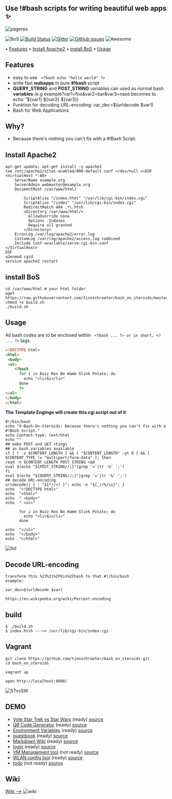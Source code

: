 ## Use !#bash scripts for writing beautiful web apps  :sparkles:
![pageres](https://raw.githubusercontent.com/tinoschroeter/bash_on_steroids/master/static/like_a_boss.png)

![BoS](https://img.shields.io/badge/%23!Bash%20-%20on%20steroids-blue.svg)
[![Build Status](https://travis-ci.org/tinoschroeter/bash_on_steroids.svg?branch=master)](https://travis-ci.org/tinoschroeter/bash_on_steroids)
[![Gitter](https://img.shields.io/gitter/room/nwjs/nw.js.svg)](https://gitter.im/bashops/bash_on_steroids)
[![GitHub issues](https://img.shields.io/github/issues/tinoschroeter/bash_on_steroids.svg?style=popout)](https://github.com/tinoschroeter/bash_on_steroids/projects/1)
![Awesome](https://cdn.rawgit.com/sindresorhus/awesome/d7305f38d29fed78fa85652e3a63e154dd8e8829/media/badge.svg)

<p align="left"> •
  <a href="#Features">Features</a> •
  <a href="#Install-Apache2">Install Apache2</a> •
  <a href="#install-BoS">install BoS</a> •
  <a href="#Usage">Usage</a> 
</p>

## Features
- easy to use  ``` <?bash echo "hello world" ?>```
- write fast **wabapps** in pure **#!bash** script
- **QUERY_STRING** and **POST_STRING** variables can used as normal bash **variables**
  (e.g example?var1=foo&var2=bar&var3=nase becomes to echo "${var1} ${var2} ${var3})
- Funktion for decoding URL-encoding: var_dec=$(urldecode $var1)
- Bash for Web Applications

## Why?
- Because there's nothing you can't fix with a #!Bash Script.

## Install Apache2
```shell
apt-get update; apt-get install -y apache2
tee /etc/apache2/sites-enabled/000-default.conf >/dev/null <<EOF
<VirtualHost *:80>
	ServerName example.org
	ServerAdmin webmaster@example.org
	DocumentRoot /var/www/html/
 
        ScriptAlias "/index.html" "/usr/lib/cgi-bin/index.cgi"
        ScriptAlias "/index" "/usr/lib/cgi-bin/index.cgi"
        RedirectMatch 404 .*\.htsh
        <Directory /var/www/html/>
          AllowOverride none
          Options -Indexes
          Require all granted
        </Directory>
	ErrorLog /var/log/apache2/error.log
	CustomLog /var/log/apache2/access.log combined
	Include conf-available/serve-cgi-bin.conf
</VirtualHost>
EOF
a2enmod cgid
service apache2 restart
```
## install BoS
```shell
cd /var/www/html # your html folder
wget https://raw.githubusercontent.com/tinoschroeter/bash_on_steroids/master/build.sh
chmod +x build.sh
./build.sh
```

## Usage
All bash codes are to be enclosed within ``` <?bash ... ?> or in short, <? ... ?>``` tags. 
```html
<!DOCTYPE html>
<html>
 <body>
 <ul>
    <?bash
      for i in Buzz Rex Bo Hamm Slink Potato; do
        echo "<li>$i</li>"
      done
      ?>
</ul>
</body>
</html>
```

**The Template Enginge will create this cgi script out of it**

```
#!/bin/bash 
echo "X-Bash-On-Steroids: Because there's nothing you can't fix with a #!Bash Script."
echo Content-type: text/html
echo ""
## make POST and GET stings 
## as bash variables available
if [ ! -z $CONTENT_LENGTH ] && [ "$CONTENT_LENGTH" -gt 0 ] && [ $CONTENT_TYPE != "multipart/form-data" ]; then
read -n $CONTENT_LENGTH POST_STRING <&0
eval $(echo "${POST_STRING//;}"|grep '='|tr '&' ';')
fi
eval $(echo "${QUERY_STRING//;}"|grep '='|tr '&' ';')
## decode URL-encoding
urldecode() { : "${*//+/ }"; echo -e "${_//%/\x}"; }
echo  "<!DOCTYPE html>"
echo  "<html>"
echo  " <body>"
echo  " <ul>"
    
      for i in Buzz Rex Bo Hamm Slink Potato; do
        echo "<li>$i</li>"
      done
      
echo  "</ul>"
echo  "</body>"
echo  "</html>"
```

![list](https://github.com/tinoschroeter/bash_on_steroids/blob/master/static/lists.png)

## Decode URL-encoding
```
transform this %23%21%2Fbin%2Fbash to that #!/bin/bash
example:

var_dec=$(urldecode $var)

https://en.wikipedia.org/wiki/Percent-encoding
```

## build
```shell
$ ./build.sh 
$ index.htsh --->> /usr/lib/cgi-bin/index.cgi
```
## Vagrant
```shell
git clone https://github.com/tinoschroeter/bash_on_steroids.git
cd bash_on_steroids

vagrant up

open http://localhost:8090/
```
![STvsSW](https://github.com/tinoschroeter/bash_on_steroids/blob/master/static/stvssw.jpg)

## DEMO

  * [Vote Star Trek vs Star Wars](https://vote.bashops.sh) (ready) 
[source](https://github.com/tinoschroeter/bash_on_steroids/tree/master/DEMO/vote)
  * [QR Code Generator](https://qrcode.bashops.sh) (ready) 
[source](https://github.com/tinoschroeter/bash_on_steroids/tree/master/DEMO/qrcode)
  * [Environment Variables](https://env.bashops.sh) (ready) 
[source](https://github.com/tinoschroeter/bash_on_steroids/tree/master/DEMO/env)
  * [guestbook](https://guestbook.bashops.sh) (ready)
[source](https://github.com/tinoschroeter/bash_on_steroids/tree/master/DEMO/guestbook)
  * [Markdown Wiki](https://wiki.bashops.sh) (ready) 
[source](https://github.com/tinoschroeter/bash_on_steroids/tree/master/DEMO/wiki)
  * [login](https://login.bashops.sh) (ready)
[source](https://github.com/tinoschroeter/bash_on_steroids/tree/master/DEMO/login)
  * [VM Management tool](https://vmtool.bashops.sh) (not ready) 
[source](https://github.com/tinoschroeter/bash_on_steroids/tree/master/DEMO/vmtool)
  * [WLAN config tool](https://wlan.bashops.sh) (ready) 
[source](https://github.com/tinoschroeter/bash_on_steroids/tree/master/DEMO/wlan)
  * [todo](https://todo.bashops.sh) (not ready)
[source](https://github.com/tinoschroeter/bash_on_steroids/tree/master/DEMO/todo)


## Wiki

[Wiki -->](https://github.com/tinoschroeter/bash_on_steroids/wiki)
![wiki](https://raw.githubusercontent.com/tinoschroeter/bash_on_steroids/master/static/wiki.png "wiki")

